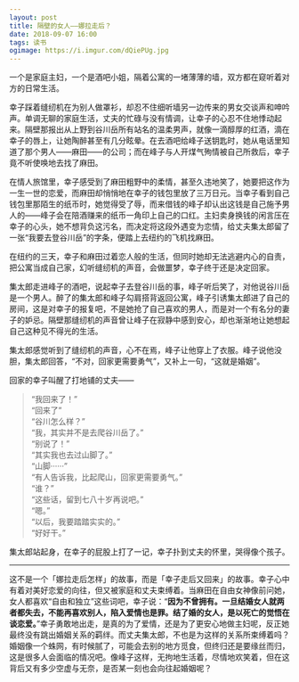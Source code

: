 ```yaml
---
layout: post
title: 隔壁的女人——娜拉走后？
date: 2018-09-07 16:00
tags: 读书
ogimage: https://i.imgur.com/dQiePUg.jpg
---
```


一个是家庭主妇，一个是酒吧小姐，隔着公寓的一堵薄薄的墙，双方都在窥听着对方的日常生活。

幸子踩着缝纫机在为别人做罩衫，却忍不住细听墙另一边传来的男女交谈声和呻吟声。单调无聊的家庭生活，丈夫的忙碌与没有情调，让幸子的心忍不住地悸动起来。隔壁那报出从上野到谷川岳所有站名的温柔男声，就像一滴醇厚的红酒，滴在幸子的唇上，让她陶醉甚至有几分眩晕。在去酒吧给峰子送钥匙时，她从电话里知道了那个男人——麻田——的公司；而在峰子与人开煤气殉情被自己所救后，幸子竟不听使唤地去找了麻田。

在情人旅馆里，幸子感受到了麻田粗野中的柔情，甚至久违地笑了，她要把这作为一生一世的恋爱，而麻田却悄悄地在幸子的钱包里放了三万日元。当幸子看到自己钱包里那陌生的纸币时，她觉得受了辱，而来借钱的峰子却认出这钱是自己施予男人的——峰子会在陪酒赚来的纸币一角印上自己的口红。主妇卖身换钱的闲言压在幸子的心头，她不想背负这污名，而决定将这段外遇变为恋情，给丈夫集太郎留了一张“我要去登谷川岳”的字条，便踏上去纽约的飞机找麻田。

在纽约的三天，幸子和麻田过着恋人般的生活，但同时她却无法逃避内心的自责，把公寓当成自己家，幻听缝纫机的声音，会做噩梦，幸子终于还是决定回家。

集太郎走进峰子的酒吧，说起幸子去登谷川岳的事，峰子听后笑了，对他说谷川岳是一个男人。醉了的集太郎和峰子勾肩搭背返回公寓，峰子引诱集太郎进了自己的房间，这是对幸子的报复吧，不是她抢了自己喜欢的男人，而是对一个有名分的妻子的妒忌。隔壁那缝纫机的声音曾让峰子在寂静中感到安心，却也渐渐地让她想起自己这种见不得光的生活。

集太郎感觉听到了缝纫机的声音，心不在焉，峰子让他穿上了衣服。峰子说他没胆，集太郎回答，“不对，回家更需要勇气”，又补上一句，“这就是婚姻”。

回家的幸子叫醒了打地铺的丈夫——

>“我回来了！”  
“回来了”  
“谷川怎么样？”  
“我，其实并不是去爬谷川岳了。”  
“别说了！”  
“其实我也去过山脚了。”  
“山脚······”  
“有人告诉我，比起爬山，回家更需要勇气。”  
“谁？”  
“这些话，留到七八十岁再说吧。”  
“嗯。”  
“以后，我要踏踏实实的。”  
“好好干。”  

集太郎站起身，在幸子的屁股上打了一记，幸子扑到丈夫的怀里，哭得像个孩子。

-------
这不是一个「娜拉走后怎样」的故事，而是「幸子走后又回来」的故事。幸子心中有着对美好恋爱的向往，但又被家庭和丈夫束缚着。当麻田在自由女神像前问她，女人都喜欢“自由和独立”这些词吧，幸子说：“**因为不曾拥有。一旦结婚女人就两者都失去，不能再喜欢别人，陷入爱情也是罪。结了婚的女人，是以死亡的觉悟在谈恋爱。**”幸子勇敢地出走，是真的为了爱情，还是为了更安心地做主妇呢，反正她最终没有跳出婚姻关系的羁绊。而丈夫集太郎，不也是为这样的关系所束缚着吗？婚姻像一个蛛网，有时候腻了，可能会去别的地方觅食，但终归还是要缘丝而归，这是很多人会面临的情况吧。像峰子这样，无拘地生活着，尽情地欢笑着，但在这背后又有多少空虚与无奈，是否某一刻也会向往起婚姻呢？

